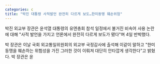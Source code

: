 ```yaml
---
categories: c
title: "박진 대통령 사적발언 완전히 다르게 보도…한미동맹 훼손위험"
---
```

  박진 외교부 장관은 윤석열 대통령의 유엔총회 참석 일정에서 불거진 비속어 사용 논란에 대해 "사적 발언을 가지고 언론에서 완전히 다르게 보도가 됐다"며 4일 반박했다.
 
 박 장관은 이날 국회 외교통일위원회의 외교부 국정감사에 출석해 이같이 말하고 "한미 동맹을 훼손하는 위험성을 가진 그러한 것이 이뤄져 대단히 안타깝게 생각한다"고 밝혔다.
박 장관은 윤